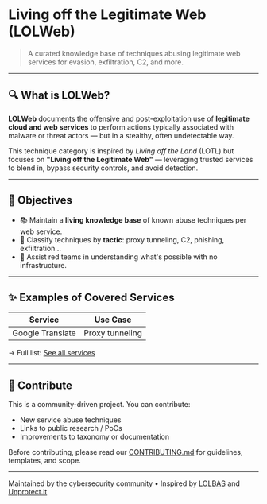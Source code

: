 # Living off the Legitimate Web (LOLWeb)

> A curated knowledge base of techniques abusing legitimate web services for evasion, exfiltration, C2, and more.

---

## 🔍 What is LOLWeb?

**LOLWeb** documents the offensive and post-exploitation use of **legitimate cloud and web services** to perform actions typically associated with malware or threat actors — but in a stealthy, often undetectable way.

This technique category is inspired by *Living off the Land* (LOTL) but focuses on **"Living off the Legitimate Web"** — leveraging trusted services to blend in, bypass security controls, and avoid detection.

---

## 🎯 Objectives

- 📚 Maintain a **living knowledge base** of known abuse techniques per web service.
- 🧠 Classify techniques by **tactic**: proxy tunneling, C2, phishing, exfiltration...
- 🔴 Assist red teams in understanding what's possible with no infrastructure.

---

## ✨ Examples of Covered Services

| Service             | Use Case                         |
|---------------------|----------------------------------|
| Google Translate    | Proxy tunneling                  |

→ Full list: [See all services](services/)

---

## 🤝 Contribute

This is a community-driven project. You can contribute:

- New service abuse techniques
- Links to public research / PoCs
- Improvements to taxonomy or documentation

Before contributing, please read our [CONTRIBUTING.md](CONTRIBUTING.md) for guidelines, templates, and scope.

---

Maintained by the cybersecurity community • Inspired by [LOLBAS](https://lolbas-project.github.io/) and [Unprotect.it](https://unprotect.it/)
